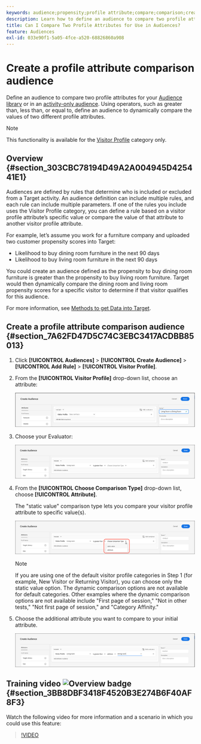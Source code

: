 ```yaml
---
keywords: audience;propensity;profile attribute;compare;comparison;create audience;creating audience
description: Learn how to define an audience to compare two profile attributes for your [!DNL Target] Audience library or in an activity-only audience.
title: Can I Compare Two Profile Attributes for Use in Audiences?
feature: Audiences
exl-id: 033e90f1-5a05-4fce-a520-68826860a908
---
```

# Create a profile attribute comparison audience

Define an audience to compare two profile attributes for your [Audience library](/help/c-target/c-audiences/audiences.md) or in an [activity-only audience](/help/c-target/creating-activity-only-audience.md). Using operators, such as greater than, less than, or equal to, define an audience to dynamically compare the values of two different profile attributes.

>[!NOTE]
>
>This functionality is available for the [Visitor Profile](/help/c-target/c-audiences/c-target-rules/visitor-profile.md#concept_E972690B9A4C4372A34229FA37EDA38E) category only.

## Overview {#section_303CBC78194D49A2A004945D425441E1}

Audiences are defined by rules that determine who is included or excluded from a Target activity. An audience definition can include multiple rules, and each rule can include multiple parameters. If one of the rules you include uses the Visitor Profile category, you can define a rule based on a visitor profile attribute’s specific value or compare the value of that attribute to another visitor profile attribute.

For example, let’s assume you work for a furniture company and uploaded two customer propensity scores into Target:

* Likelihood to buy dining room furniture in the next 90 days 
* Likelihood to buy living room furniture in the next 90 days

You could create an audience defined as the propensity to buy dining room furniture is greater than the propensity to buy living room furniture. Target would then dynamically compare the dining room and living room propensity scores for a specific visitor to determine if that visitor qualifies for this audience.

For more information, see [Methods to get Data into Target](/help/c-implementing-target/c-considerations-before-you-implement-target/c-methods-to-get-data-into-target/methods-to-get-data-into-target.md#concept_0069C0EFB56C4700BB33F2F35C2B9B17).

## Create a profile attribute comparison audience {#section_7A62FD47D5C74C3EBC3417ACDBB85013}

1. Click **[!UICONTROL Audiences]** > **[!UICONTROL Create Audience]** > **[!UICONTROL Add Rule]** > **[!UICONTROL Visitor Profile]**. 
1. From the **[!UICONTROL Visitor Profile]** drop-down list, choose an attribute:

   ![Propensity Score 1](assets/propensity_score_1.png)

1. Choose your Evaluator:

   ![Propensity Score 2](assets/propensity_score_2.png)

1. From the **[!UICONTROL Choose Comparison Type]** drop-down list, choose **[!UICONTROL Attribute]**.

   The "static value" comparison type lets you compare your visitor profile attribute to specific value(s).

   ![Propensity Score 3](assets/propensity_score_3.png)

   >[!NOTE]
   >
   >If you are using one of the default visitor profile categories in Step 1 (for example, New Visitor or Returning Visitor), you can choose only the static value option. The dynamic comparison options are not available for default categories. Other examples where the dynamic comparison options are not available include "First page of session," "Not in other tests," "Not first page of session," and "Category Affinity."

1. Choose the additional attribute you want to compare to your initial attribute.

   ![](assets/propensity_score_4.png)

## Training video ![Overview badge](/help/assets/overview.png) {#section_3BB8DBF3418F4520B3E274B6F40AF8F3}

Watch the following video for more information and a scenario in which you could use this feature:

>[!VIDEO](https://video.tv.adobe.com/v/23218/)

